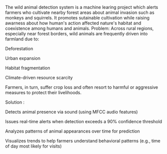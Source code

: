 The wild animal detection system is a machine learing project which alerts  farmers who cultivate nearby forest areas about animal invasion such as monkeys and squirrels.
It promotes sutainable cultivation while raising awarness about how human's action affected nature's habitat and coexistence among humans and animals.
Problem:
Across rural regions, especially near forest borders, wild animals are frequently driven into farmland due to:

Deforestation

Urban expansion

Habitat fragmentation

Climate-driven resource scarcity

Farmers, in turn, suffer crop loss and often resort to harmful or aggressive measures to protect their livelihoods.

Solution :

Detects animal presence via sound (using MFCC audio features)

Issues real-time alerts when detection exceeds a 90% confidence threshold

Analyzes patterns of animal appearances over time for prediction

Visualizes trends to help farmers understand behavioral patterns (e.g., time of day most likely for visits)
